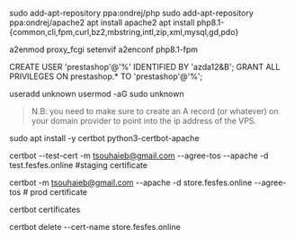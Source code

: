 

sudo add-apt-repository ppa:ondrej/php
sudo add-apt-repository ppa:ondrej/apache2
apt install apache2 
apt install php8.1-{common,cli,fpm,curl,bz2,mbstring,intl,zip,xml,mysql,gd,pdo}

a2enmod proxy_fcgi setenvif
a2enconf php8.1-fpm


CREATE USER 'prestashop'@'%' IDENTIFIED BY 'azda12&B';
GRANT ALL PRIVILEGES ON prestashop.* TO 'prestashop'@'%';

useradd unknown
usermod -aG sudo unknown

> N.B: you need to make sure to create an A record (or whatever) on your domain provider to point into the ip address of the VPS. 


sudo apt install -y certbot python3-certbot-apache

certbot --test-cert -m tsouhaieb@gmail.com --agree-tos  --apache -d test.fesfes.online #staging certificate

certbot -m tsouhaieb@gmail.com  --apache -d store.fesfes.online --agree-tos  # prod certificate

certbot certificates

certbot delete --cert-name store.fesfes.online



